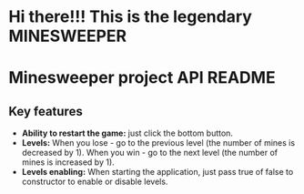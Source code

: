 # Hi there!!! This is the legendary MINESWEEPER

# Minesweeper project API README

## Key features

- **Ability to restart the game:** just click the bottom button.
- **Levels:** When you lose - go to the previous level (the number of mines is decreased by 1). When you win - go to the next level (the number of mines is increased by 1).
- **Levels enabling:** When starting the application, just pass true of false to constructor to enable or disable levels.